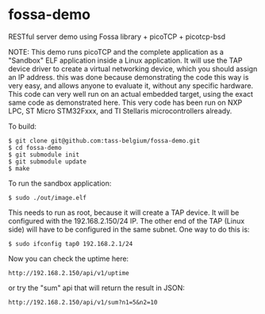 # fossa-demo
RESTful server demo using Fossa library + picoTCP + picotcp-bsd

NOTE: This demo runs picoTCP and the complete application as a "Sandbox" ELF application inside a Linux application.
It will use the TAP device driver to create a virtual networking device, which you should assign an IP address.
this was done because demonstrating the code this way is very easy, and allows anyone to evaluate it, without any specific hardware.
This code can very well run on an actual embedded target, using the exact same code as demonstrated here.
This very code has been run on NXP LPC, ST Micro STM32Fxxx, and TI Stellaris microcontrollers already.


To build:
```
$ git clone git@github.com:tass-belgium/fossa-demo.git
$ cd fossa-demo
$ git submodule init
$ git submodule update
$ make
```

To run the sandbox application:
```
$ sudo ./out/image.elf
```
This needs to run as root, because it will create a TAP device.
It will be configured with the 192.168.2.150/24 IP.
The other end of the TAP (Linux side) will have to be configured in the same subnet.
One way to do this is:
```
$ sudo ifconfig tap0 192.168.2.1/24
```

Now you can check the uptime here:
```
http://192.168.2.150/api/v1/uptime
```
or try the "sum" api that will return the result in JSON:
```
http://192.168.2.150/api/v1/sum?n1=5&n2=10
```
